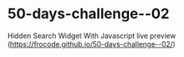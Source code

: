 # 50-days-challenge--02
Hidden Search Widget With Javascript
live preview (https://frocode.github.io/50-days-challenge--02/)
